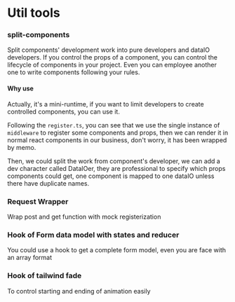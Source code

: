 # Util tools


### split-components
Split components' development work into pure developers and dataIO developers. If you control the props of a component, you can control the lifecycle of components in your project. Even you can employee another one to write components following your rules.

#### Why use
Actually, it's a mini-runtime, if you want to limit developers to create controlled components, you can use it.

Following the `register.ts`, you can see that we use the single instance of `middleware` to register some components and props, then we can render it in normal react components in our business, don't worry, it has been wrapped by memo.

Then, we could split the work from component's developer, we can add a dev character called DataIOer, they are professional to specify which props components could get, one component is mapped to one dataIO unless there have duplicate names.

### Request Wrapper

Wrap post and get function with mock registerization

### Hook of Form data model with states and reducer

You could use a hook to get a complete form model, even you are face with an array format

### Hook of tailwind fade

To control starting and ending of animation easily

